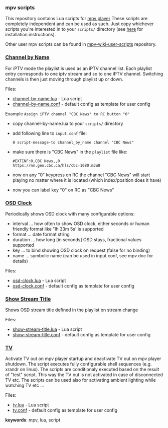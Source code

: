 ### mpv scripts

This repository contains Lua scripts for [mpv player](https://github.com/mpv-player/mpv "GitHub project") 
These scripts are completely independent and can be used as such. Just copy whichever scripts you're interested 
in to your `scripts/` directory (see [here](https://mpv.io/manual/master/#lua-scripting) for installation instructions).

Other user mpv scripts can be found in [mpv-wiki-user-scripts](https://github.com/mpv-player/mpv/wiki/User-Scripts "mpv scripts") repository.

### [Channel by Name](channel-by-name.lua)

For iPTV mode the playlist is used as an iPTV channel list. Each playlist entry corresponds to one iptv stream and so to one iPTV channel. 
Switching channels is then just moving through playlist up or down.

Files:
* [channel-by-name.lua](channel-by-name.lua) - Lua script
* [channel-by-name.conf](channel-by-name.conf) - default config as template for user config

Example `Assign iPTV channel "CBC News" to RC button "0"`

* copy channel-by-name.lua to your `scripts/` directory
* add following line to `input.conf` file:

    ```
    0 script-message-to channel_by_name channel "CBC News"
    ```

* make sure there is "CBC News" in the `playlist` file like:

    ```
    #EXTINF:0,CBC News,,0
    https://nn.geo.cbc.ca/hls/cbc-1080.m3u8
    ```
    
* now on any "0" keypress on RC the channel "CBC News" will start playing no matter where it is located (which index/position
does it have)

* now you can label key "0" on RC as "CBC News" 

### [OSD Clock](osd-clock.lua)

Periodically shows OSD clock with many configurable options:
* interval ... how often to show OSD clock, either seconds or human friendly format like '1h 33m 5s' is supported
* format   ... date format string
* duration ... how long [in seconds] OSD stays, fractional values supported
* key      ... to bind showing OSD clock on request (false for no binding)
* name     ... symbolic name (can be used in input.conf, see mpv doc for details)

Files:
* [osd-clock.lua](osd-clock.lua) - Lua script
* [osd-clock.conf](osd-clock.conf) - default config as template for user config

### [Show Stream Title](show-stream-title.lua)

Shows OSD stream title defined in the playlist on stream change 

Files:
* [show-stream-title.lua](osd-clock.lua) - Lua script
* [show-stream-title.conf](osd-clock.conf) - default config as template for user config

### [TV](tv.lua)

Activate TV out on mpv player startup and deactivate TV out on mpv player shutdown. 
The script executes fully configurable shell sequences (e.g. xrandr on linux). The scripts
are conditionaly executed based on the result of "test" script. This way the TV out is not activated
in case of disconnected TV etc. The scripts can be used also for activating ambient lighting while watching TV etc ...

Files:
* [tv.lua](tv.lua) - Lua script
* [tv.conf](tv.conf) - default config as template for user config


**keywords**: mpv, lua, script

